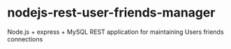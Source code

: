# nodejs-rest-user-friends-manager
Node.js + express + MySQL REST application for maintaining Users friends connections
